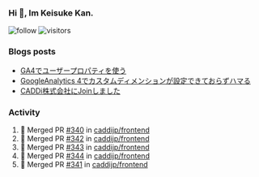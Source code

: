 ### Hi 👋, Im Keisuke Kan.

<!--
**9renpoto/9renpoto** is a ✨ _special_ ✨ repository because its `README.md` (this file) appears on your GitHub profile.

Here are some ideas to get you started:

- 🔭 I’m currently working on ...
- 🌱 I’m currently learning ...
- 👯 I’m looking to collaborate on ...
- 🤔 I’m looking for help with ...
- 💬 Ask me about ...
- 📫 How to reach me: ...
- 😄 Pronouns: ...
- ⚡ Fun fact: ...
-->

![follow](https://img.shields.io/github/followers/9renpoto?label=Follow&style=social)
![visitors](https://komarev.com/ghpvc/?username=9renpoto&label=Profile%20views&color=0e75b6&style=flat)

### Blogs posts

<!-- BLOG-POST-LIST:START -->
- [GA4でユーザープロパティを使う](https://9renpoto.dev/2021/02/21/google-analytics-4-user-properties/)
- [GoogleAnalytics 4でカスタムディメンションが設定できておらずハマる](https://9renpoto.dev/2021/02/13/google-analytics-4/)
- [CADDi株式会社にJoinしました](https://9renpoto.dev/2020/12/05/join/)
<!-- BLOG-POST-LIST:END -->

### Activity

<!--START_SECTION:activity-->
1. 🎉 Merged PR [#340](https://github.com/caddijp/frontend/pull/340) in [caddijp/frontend](https://github.com/caddijp/frontend)
2. 🎉 Merged PR [#342](https://github.com/caddijp/frontend/pull/342) in [caddijp/frontend](https://github.com/caddijp/frontend)
3. 🎉 Merged PR [#343](https://github.com/caddijp/frontend/pull/343) in [caddijp/frontend](https://github.com/caddijp/frontend)
4. 🎉 Merged PR [#344](https://github.com/caddijp/frontend/pull/344) in [caddijp/frontend](https://github.com/caddijp/frontend)
5. 🎉 Merged PR [#341](https://github.com/caddijp/frontend/pull/341) in [caddijp/frontend](https://github.com/caddijp/frontend)
<!--END_SECTION:activity-->

<!--START_SECTION:waka-->
<!--END_SECTION:waka-->